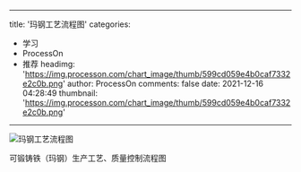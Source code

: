
---
title: '玛钢工艺流程图'
categories: 
 - 学习
 - ProcessOn
 - 推荐
headimg: 'https://img.processon.com/chart_image/thumb/599cd059e4b0caf7332e2c0b.png'
author: ProcessOn
comments: false
date: 2021-12-16 04:28:49
thumbnail: 'https://img.processon.com/chart_image/thumb/599cd059e4b0caf7332e2c0b.png'
---

<div>   
<img class="thumb" alt="玛钢工艺流程图" src="https://img.processon.com/chart_image/thumb/599cd059e4b0caf7332e2c0b.png" referrerpolicy="no-referrer">
<p>可锻铸铁（玛钢）生产工艺、质量控制流程图</p>  
</div>
            